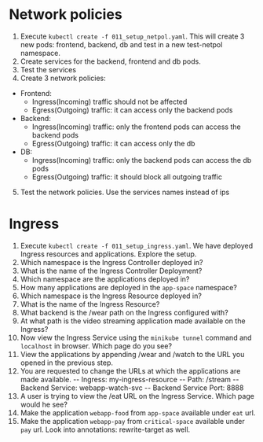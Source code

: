# Network policies

1. Execute `kubectl create -f 011_setup_netpol.yaml`. This will create 3 new pods: frontend, backend, db and test in a new test-netpol namespace.
2. Create services for the backend, frontend and db pods.
3. Test the services
4. Create 3 network policies:

- Frontend:
  - Ingress(Incoming) traffic should not be affected
  - Egress(Outgoing) traffic: it can access only the backend pods
- Backend:
  - Ingress(Incoming) traffic: only the frontend pods can access the backend pods
  - Egress(Outgoing) traffic: it can access only the db
- DB:
  - Ingress(Incoming) traffic: only the backend pods can access the db pods
  - Egress(Outgoing) traffic: it should block all outgoing traffic

5. Test the network policies. Use the services names instead of ips

# Ingress

1. Execute `kubectl create -f 011_setup_ingress.yaml`. We have deployed Ingress resources and applications. Explore the setup.
2. Which namespace is the Ingress Controller deployed in?
3. What is the name of the Ingress Controller Deployment?
4. Which namespace are the applications deployed in?
5. How many applications are deployed in the `app-space` namespace?
6. Which namespace is the Ingress Resource deployed in?
7. What is the name of the Ingress Resource?
8. What backend is the /wear path on the Ingress configured with?
9. At what path is the video streaming application made available on the Ingress?
10. Now view the Ingress Service using the `minikube tunnel` command and `localhost` in browser. Which page do you see?
11. View the applications by appending /wear and /watch to the URL you opened in the previous step.
12. You are requested to change the URLs at which the applications are made available.
    -- Ingress: my-ingress-resource
    -- Path: /stream
    -- Backend Service: webapp-watch-svc
    -- Backend Service Port: 8888
13. A user is trying to view the /eat URL on the Ingress Service. Which page would he see?
14. Make the application `webapp-food` from `app-space` available under `eat` url.
15. Make the application `webapp-pay` from `critical-space` available under `pay` url. Look into annotations: rewrite-target as well.
